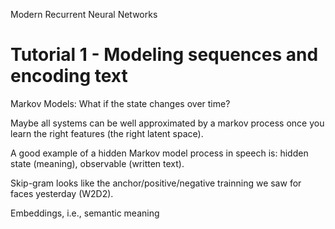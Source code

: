 Modern Recurrent Neural Networks

# Tutorial 1 - Modeling sequences and encoding text

Markov Models: What if the state changes over time?

Maybe all systems can be well approximated by a markov process once you learn the right features (the right latent space).

A good example of a hidden Markov model process in speech is: hidden state (meaning), observable (written text).

Skip-gram looks like the anchor/positive/negative trainning we saw for faces yesterday (W2D2).

Embeddings, i.e., semantic meaning

